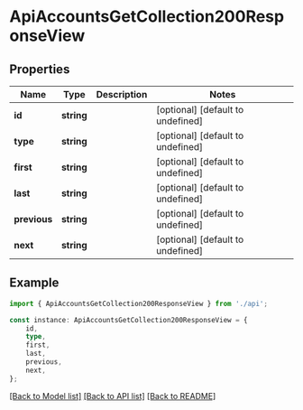 # ApiAccountsGetCollection200ResponseView


## Properties

Name | Type | Description | Notes
------------ | ------------- | ------------- | -------------
**id** | **string** |  | [optional] [default to undefined]
**type** | **string** |  | [optional] [default to undefined]
**first** | **string** |  | [optional] [default to undefined]
**last** | **string** |  | [optional] [default to undefined]
**previous** | **string** |  | [optional] [default to undefined]
**next** | **string** |  | [optional] [default to undefined]

## Example

```typescript
import { ApiAccountsGetCollection200ResponseView } from './api';

const instance: ApiAccountsGetCollection200ResponseView = {
    id,
    type,
    first,
    last,
    previous,
    next,
};
```

[[Back to Model list]](../README.md#documentation-for-models) [[Back to API list]](../README.md#documentation-for-api-endpoints) [[Back to README]](../README.md)
